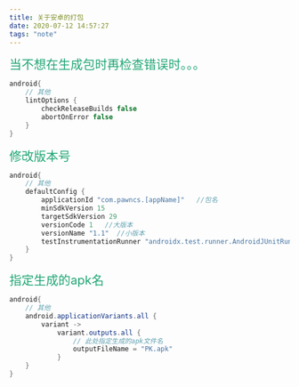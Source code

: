 ```yaml
---
title: 关于安卓的打包
date: 2020-07-12 14:57:27
tags: "note"
---
```

<style>
.title1{
    font-size:36px;
    color:#e7767f;
    /* 桃红 */

}
.title2{
    font-size:29px;
    color:#176f58;
    /* 祖母绿 */
}
.title3{
    font-size:22px;
    color:#21a675;
    /* 石绿 */
}
.title4{
    font-size:15px;
    color:#a8cd34;
    /* 柳绿 */
}
</style>
<div class="title3">当不想在生成包时再检查错误时。。。</div>

~~~java
android{
    // 其他
    lintOptions {
        checkReleaseBuilds false
        abortOnError false
    }
}
~~~


<div class="title3">修改版本号</div>

~~~java
android{
    // 其他
    defaultConfig {
        applicationId "com.pawncs.[appName]"   //包名
        minSdkVersion 15
        targetSdkVersion 29
        versionCode 1   //大版本
        versionName "1.1"  //小版本
        testInstrumentationRunner "androidx.test.runner.AndroidJUnitRunner"
    }
}
~~~

<div class="title3">指定生成的apk名</div>

~~~java
android{
    // 其他
    android.applicationVariants.all {
        variant ->
            variant.outputs.all {
                // 此处指定生成的apk文件名
                outputFileName = "PK.apk"
            }
    }
}
~~~